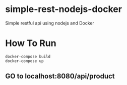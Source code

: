 # simple-rest-nodejs-docker
Simple restful api using nodejs and Docker

# How To Run
    docker-compose build
    docker-compose up
    
## GO to localhost:8080/api/product
